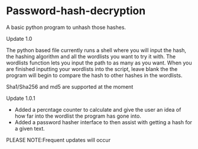 # Password-hash-decryption
A basic python program to unhash those hashes.

Update 1.0

The python based file currently runs a shell where you will input the hash, the hashing algorithm and all the wordlists you want to try it with.
The wordlists function lets you input the path to as many as you want.
When you are finished inputting your wordlists into the script, leave blank the the program will begin to compare the hash to other hashes in the wordlists.

Sha1/Sha256 and md5 are supported at the moment

Update 1.0.1

- Added a percntage counter to calculate and give the user an idea of how far into the wordlist the program has gone into.
- Added a password hasher interface to then assist with getting a hash for a given text.

PLEASE NOTE:Frequent updates will occur
